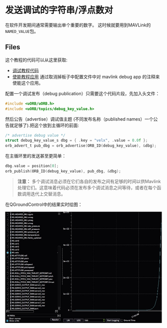 # 发送调试的字符串/浮点数对

在软件开发期间通常需要输出单个重要的数字。
这时候就要用到MAVLink的`NAMED_VALUE`包。 

## Files

这个教程的代码可以从这里获取:

* [调试教程代码](https://github.com/PX4/Firmware/blob/master/src/examples/px4_mavlink_debug/px4_mavlink_debug.c)
* [使能教程应用](https://github.com/PX4/Firmware/tree/master/cmake/configs) 通过取消掉板子中配置文件中对 mavlink debug app 的注释来使能这个应用。

配置一个调试发布（debug publication）只需要这个代码片段，先加入头文件：

<div class="host-code"></div>

```C
#include <uORB/uORB.h>
#include <uORB/topics/debug_key_value.h>
```

然后公告（advertise）调试值主题 (不同发布名称（published names）一个公告就足够了).把这个放到主循环的前面:

<div class="host-code"></div>

```C
/* advertise debug value */
struct debug_key_value_s dbg = { .key = "velx", .value = 0.0f };
orb_advert_t pub_dbg = orb_advertise(ORB_ID(debug_key_value), &dbg);
```

在主循环里的发送甚至更简单：

<div class="host-code"></div>

```C
dbg.value = position[0];
orb_publish(ORB_ID(debug_key_value), pub_dbg, &dbg);
```

> **注意：** 多个调试消息必须在它们各自的发布之间有足够的时间以供Mavlink处理它们。这意味着代码必须在发布多个调试消息之间等待，或者在每个函数调用迭代上交替消息。


在QGroundControl中的结果实时绘图：

![](../../images/gcs/qgc-debugval-plot.jpg)
